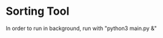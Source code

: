<head>
<h1>Sorting Tool</h1>
<p>In order to run in background, run with "python3 main.py &"</p>
</head>

